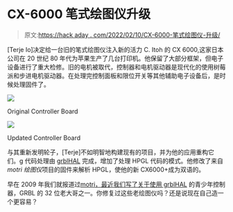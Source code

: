 # CX-6000 笔式绘图仪升级

> 原文:[https://hack aday . com/2022/02/10/CX-6000-笔式绘图仪-升级/](https://hackaday.com/2022/02/10/cx-6000-pen-plotter-upgrade/)

[Terje Io]决定给一台旧的笔式绘图仪注入新的活力 C. Itoh 的 CX 6000,这家日本公司在 20 世纪 80 年代为苹果生产了几台打印机。他保留了大部分框架，但电子设备进行了重大检修。旧的电机被取代，控制器和电机驱动器是现代化的使用树莓派和步进电机驱动器。在处理完控制面板和限位开关等其他辅助电子设备后，是时候处理固件了。

[![](../Images/03ebbed9654a72be50c110329499ba8c.png)](https://hackaday.com/2022/02/10/cx-6000-pen-plotter-upgrade/itoh-old/)

Original Controller Board

[![](../Images/5ddf1512daa7953cb6553ac89cda6524.png)](https://hackaday.com/2022/02/10/cx-6000-pen-plotter-upgrade/itoh-new/)

Updated Controller Board

与其重新发明轮子，[Terje]不如明智地构建现有的项目，并为他的应用重构它们。g 代码处理由 [grblHAL](https://www.grbl.org/what-is-grblhal) 完成，增加了处理 HPGL 代码的模式。他修改了来自*motri 绘图仪*项目的固件来解析 HPGL，使他的新 CX6000+成为双语的。

早在 2009 年我们就报道过[motri，最近我们写了关于](http://sensi.org/~svo/motori/)[使用 grblHAL](https://hackaday.com/2020/11/11/teensy-controller-for-powerful-cncs/) 的青少年控制器，GRBL 的 32 位老大哥之一。你修复过这些老绘图仪吗？还是说现在自己造一个更容易？